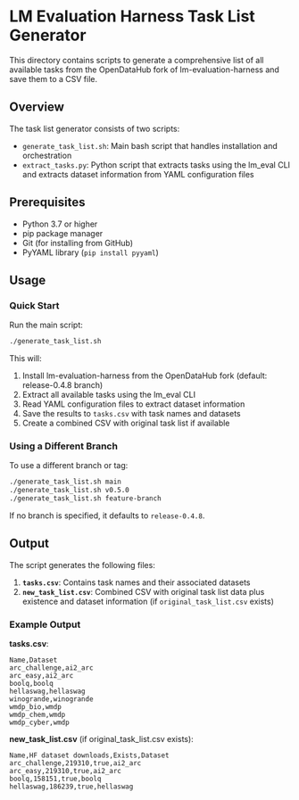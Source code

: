 # LM Evaluation Harness Task List Generator

This directory contains scripts to generate a comprehensive list of all available tasks from the OpenDataHub fork of lm-evaluation-harness and save them to a CSV file.

## Overview

The task list generator consists of two scripts:
- `generate_task_list.sh`: Main bash script that handles installation and orchestration
- `extract_tasks.py`: Python script that extracts tasks using the lm_eval CLI and extracts dataset information from YAML configuration files

## Prerequisites

- Python 3.7 or higher
- pip package manager
- Git (for installing from GitHub)
- PyYAML library (`pip install pyyaml`)

## Usage

### Quick Start

Run the main script:

```bash
./generate_task_list.sh
```

This will:
1. Install lm-evaluation-harness from the OpenDataHub fork (default: release-0.4.8 branch)
2. Extract all available tasks using the lm_eval CLI
3. Read YAML configuration files to extract dataset information
4. Save the results to `tasks.csv` with task names and datasets
5. Create a combined CSV with original task list if available

### Using a Different Branch

To use a different branch or tag:

```bash
./generate_task_list.sh main
./generate_task_list.sh v0.5.0
./generate_task_list.sh feature-branch
```

If no branch is specified, it defaults to `release-0.4.8`.

## Output

The script generates the following files:

1. **`tasks.csv`**: Contains task names and their associated datasets
2. **`new_task_list.csv`**: Combined CSV with original task list data plus existence and dataset information (if `original_task_list.csv` exists)

### Example Output

**tasks.csv**:
```csv
Name,Dataset
arc_challenge,ai2_arc
arc_easy,ai2_arc
boolq,boolq
hellaswag,hellaswag
winogrande,winogrande
wmdp_bio,wmdp
wmdp_chem,wmdp
wmdp_cyber,wmdp
```

**new_task_list.csv** (if original_task_list.csv exists):
```csv
Name,HF dataset downloads,Exists,Dataset
arc_challenge,219310,true,ai2_arc
arc_easy,219310,true,ai2_arc
boolq,158151,true,boolq
hellaswag,186239,true,hellaswag
```
